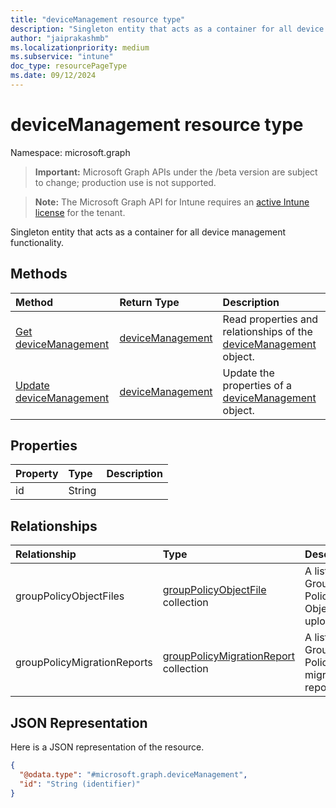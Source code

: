 ```yaml
---
title: "deviceManagement resource type"
description: "Singleton entity that acts as a container for all device management functionality."
author: "jaiprakashmb"
ms.localizationpriority: medium
ms.subservice: "intune"
doc_type: resourcePageType
ms.date: 09/12/2024
---
```


# deviceManagement resource type

Namespace: microsoft.graph

> **Important:** Microsoft Graph APIs under the /beta version are subject to change; production use is not supported.

> **Note:** The Microsoft Graph API for Intune requires an [active Intune license](https://go.microsoft.com/fwlink/?linkid=839381) for the tenant.

Singleton entity that acts as a container for all device management functionality.

## Methods
|Method|Return Type|Description|
|:---|:---|:---|
|[Get deviceManagement](../api/intune-gpanalyticsservice-devicemanagement-get.md)|[deviceManagement](../resources/intune-gpanalyticsservice-devicemanagement.md)|Read properties and relationships of the [deviceManagement](../resources/intune-gpanalyticsservice-devicemanagement.md) object.|
|[Update deviceManagement](../api/intune-gpanalyticsservice-devicemanagement-update.md)|[deviceManagement](../resources/intune-gpanalyticsservice-devicemanagement.md)|Update the properties of a [deviceManagement](../resources/intune-gpanalyticsservice-devicemanagement.md) object.|

## Properties
|Property|Type|Description|
|:---|:---|:---|
|id|String||

## Relationships
|Relationship|Type|Description|
|:---|:---|:---|
|groupPolicyObjectFiles|[groupPolicyObjectFile](../resources/intune-gpanalyticsservice-grouppolicyobjectfile.md) collection|A list of Group Policy Object files uploaded.|
|groupPolicyMigrationReports|[groupPolicyMigrationReport](../resources/intune-gpanalyticsservice-grouppolicymigrationreport.md) collection|A list of Group Policy migration reports.|

## JSON Representation
Here is a JSON representation of the resource.
<!-- {
  "blockType": "resource",
  "keyProperty": "id",
  "@odata.type": "microsoft.graph.deviceManagement"
}
-->
``` json
{
  "@odata.type": "#microsoft.graph.deviceManagement",
  "id": "String (identifier)"
}
```
